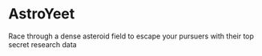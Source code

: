 # AstroYeet
Race through a dense asteroid field to escape your pursuers with their top secret research data
